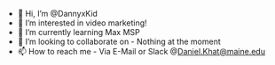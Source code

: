 - 👋 Hi, I’m @DannyxKid
- 👀 I’m interested in video marketing!
- 🌱 I’m currently learning Max MSP
- 💞️ I’m looking to collaborate on - Nothing at the moment
- 📫 How to reach me - Via E-Mail or Slack @Daniel.Khat@maine.edu

<!---
DannyxKid/DannyxKid is a ✨ special ✨ repository because its `README.md` (this file) appears on your GitHub profile.
You can click the Preview link to take a look at your changes.
--->
